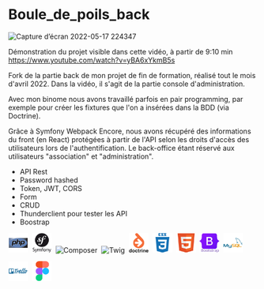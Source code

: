 # Boule_de_poils_back

![Capture d’écran 2022-05-17 224347](https://user-images.githubusercontent.com/92692968/168907295-9f305cdd-8146-4591-8c7b-8d7c7eb6e45c.png)

Démonstration du projet visible dans cette vidéo, à partir de 9:10 min
https://www.youtube.com/watch?v=yBA6xYkmB5s

Fork de la partie back de mon projet de fin de formation, réalisé tout le mois d'avril 2022.
Dans la vidéo, il s'agit de la partie console d'administration.

Avec mon binome nous avons travaillé parfois en pair programming, par exemple pour créer les fixtures que l'on a insérées dans la BDD (via Doctrine).

Grâce à Symfony Webpack Encore, nous avons récupéré des informations du front (en React) protégées à partir de l'API selon les droits d'accès des utilisateurs lors de l'authentification. Le back-office étant réservé aux utilisateurs "association" et "administration".

- API Rest
- Password hashed
- Token, JWT, CORS
- Form
- CRUD
- Thunderclient pour tester les API
- Boostrap

<img src="https://github.com/devicons/devicon/blob/master/icons/php/php-original.svg" title="Php" alt="Php" width="40" height="40"/>&nbsp;
<img src="https://github.com/devicons/devicon/blob/master/icons/symfony/symfony-original-wordmark.svg" title="Symfony" alt="Symfony" width="40" height="40"/>&nbsp;
<img src="https://getcomposer.org/img/logo-composer-transparent.png" title="Composer" alt="Composer" width="40" height="40"/>&nbsp;
<img src="https://cdn4.iconfinder.com/data/icons/development-2-flat-2/58/47_-Twig-_development_coding_programming_code-512.png" title="Twig" alt="Twig" width="40" height="40"/>&nbsp;
<img src="https://github.com/devicons/devicon/blob/master/icons/doctrine/doctrine-original-wordmark.svg" title="Doctrine" alt="Doctrine" width="40" height="40"/>&nbsp;
<img src="https://github.com/devicons/devicon/blob/master/icons/css3/css3-plain-wordmark.svg"  title="CSS3" alt="CSS" width="40" height="40"/>&nbsp;
<img src="https://github.com/devicons/devicon/blob/master/icons/html5/html5-original.svg" title="HTML5" alt="HTML" width="40" height="40"/>&nbsp;
<img src="https://github.com/devicons/devicon/blob/master/icons/bootstrap/bootstrap-original-wordmark.svg" title="Bootstrap" alt="Bootstrap" width="40" height="40"/>&nbsp;
<img src="https://github.com/devicons/devicon/blob/master/icons/mysql/mysql-original-wordmark.svg" title="MySQL"  alt="MySQL" width="40" height="40"/>&nbsp;

 <img src="https://github.com/devicons/devicon/blob/master/icons/trello/trello-plain-wordmark.svg" title="Trello" alt="Trello" width="40" height="40"/>&nbsp;
  <img src="https://github.com/devicons/devicon/blob/master/icons/figma/figma-original.svg" title="Figma" alt="Figma" width="40" height="40"/>&nbsp;
  
  

